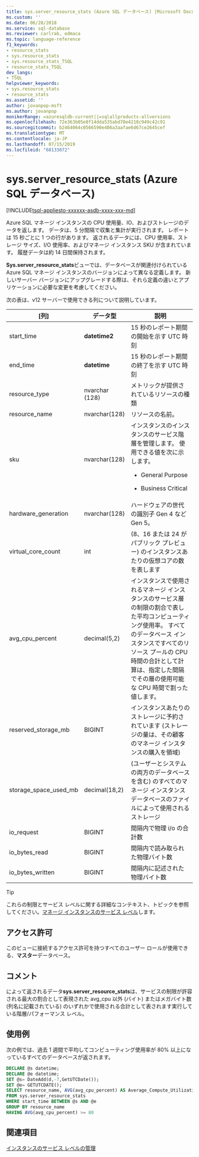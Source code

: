 ```yaml
---
title: sys.server_resource_stats (Azure SQL データベース) |Microsoft Docs
ms.custom: ''
ms.date: 06/28/2018
ms.service: sql-database
ms.reviewer: carlrab, edmaca
ms.topic: language-reference
f1_keywords:
- resource_stats
- sys.resource_stats
- sys.resource_stats_TSQL
- resource_stats_TSQL
dev_langs:
- TSQL
helpviewer_keywords:
- sys.resource_stats
- resource_stats
ms.assetid: ''
author: jovanpop-msft
ms.author: jovanpop
monikerRange: =azuresqldb-current||=sqlallproducts-allversions
ms.openlocfilehash: 72e363b05e8f14dda535abd70e4218c949c42c91
ms.sourcegitcommit: b2464064c0566590e486a3aafae6d67ce2645cef
ms.translationtype: MT
ms.contentlocale: ja-JP
ms.lasthandoff: 07/15/2019
ms.locfileid: "68133072"
---
```

# <a name="sysserver_resource_stats-azure-sql-database"></a>sys.server_resource_stats (Azure SQL データベース)
[!INCLUDE[tsql-appliesto-xxxxxx-asdb-xxxx-xxx-md](../../includes/tsql-appliesto-xxxxxx-asdb-xxxx-xxx-md.md)]

Azure SQL マネージ インスタンスの CPU 使用量、IO、およびストレージのデータを返します。 データは、5 分間隔で収集と集計が実行されます。 レポートは 15 秒ごとに 1 つの行があります。 返されるデータには、CPU 使用率、ストレージ サイズ、I/O 使用率、およびマネージ インスタンス SKU が含まれています。 履歴データは約 14 日間保持されます。

**Sys.server_resource_stats**ビューでは、データベースが関連付けられている Azure SQL マネージ インスタンスのバージョンによって異なる定義します。 新しいサーバー バージョンにアップグレードする際は、それら定義の違いとアプリケーションに必要な変更を考慮してください。
 
  
 次の表は、v12 サーバーで使用できる列について説明しています。  
  
|[列]|データ型|説明|  
|----------------------------|---------------|-----------------|  
|start_time|**datetime2**|15 秒のレポート期間の開始を示す UTC 時刻|  
|end_time|**datetime**|15 秒のレポート期間の終了を示す UTC 時刻|
|resource_type|nvarchar (128)|メトリックが提供されているリソースの種類|
|resource_name|nvarchar(128)|リソースの名前。|
|sku|nvarchar(128)|インスタンスのインスタンスのサービス階層を管理します。 使用できる値を次に示します。 <br><ul><li>General Purpose</li></ul><ul><li>Business Critical</li></ul>|
|hardware_generation|nvarchar(128)|ハードウェアの世代の識別子 Gen 4 など Gen 5。|
|virtual_core_count|int|(8、16 または 24 がパブリック プレビュー) のインスタンスあたりの仮想コアの数を表します|
|avg_cpu_percent|decimal(5,2)|インスタンスで使用されるマネージ インスタンスのサービス層の制限の割合で表した平均コンピューティング使用率。 すべてのデータベース インスタンスですべてのリソース プールの CPU 時間の合計として計算は、指定した間隔でその層の使用可能な CPU 時間で割った値します。|
|reserved_storage_mb|BIGINT|インスタンスあたりのストレージに予約されています (ストレージの量は、その顧客のマネージ インスタンスの購入を領域)|
|storage_space_used_mb|decimal(18,2)|(ユーザーとシステムの両方のデータベースを含む) のすべてのマネージ インスタンス データベースのファイルによって使用されるストレージ|
|io_request|BIGINT|間隔内で物理 i/o の合計数|
|io_bytes_read|BIGINT|間隔内で読み取られた物理バイト数|
|io_bytes_written|BIGINT|間隔内に記述された物理バイト数|

 
> [!TIP]  
>  これらの制限とサービス レベルに関する詳細なコンテキスト、トピックを参照してください。[マネージ インスタンスのサービス レベル](https://docs.microsoft.com/azure/sql-database/sql-database-managed-instance#managed-instance-service-tiers)します。  
    
## <a name="permissions"></a>アクセス許可  
 このビューに接続するアクセス許可を持つすべてのユーザー ロールが使用できる、**マスター**データベース。  
  
## <a name="remarks"></a>コメント  
 によって返されるデータ**sys.server_resource_stats**は、サービスの制限が許容される最大の割合として表現された avg_cpu 以外 (バイト) またはメガバイト数 (列名に記載されている) のいずれかで使用される合計として表されます実行している階層/パフォーマンス レベル。  
 
## <a name="examples"></a>使用例  
 次の例では、過去 1 週間で平均してコンピューティング使用率が 80% 以上になっているすべてのデータベースが返されます。  
  
```sql  
DECLARE @s datetime;  
DECLARE @e datetime;  
SET @s= DateAdd(d,-7,GetUTCDate());  
SET @e= GETUTCDATE();  
SELECT resource_name, AVG(avg_cpu_percent) AS Average_Compute_Utilization   
FROM sys.server_resource_stats   
WHERE start_time BETWEEN @s AND @e  
GROUP BY resource_name  
HAVING AVG(avg_cpu_percent) >= 80  
```  
    
## <a name="see-also"></a>関連項目  
 [インスタンスのサービス レベルの管理](https://docs.microsoft.com/azure/sql-database/sql-database-managed-instance#managed-instance-service-tiers)
